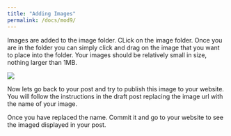```yaml
---
title: "Adding Images"
permalink: /docs/mod9/
---
```


Images are added to the image folder. CLick on the image folder. Once you are in the folder you can simply click and drag on the image that you want to place into the folder. Your images should be relatively small in size, nothing larger than 1MB.

<img src="https://raw.githubusercontent.com/visualizela/exploringdunitzdoc/gh-pages/img/imageuploadgithub.gif"/>

Now lets go back to your post and try to publish this image to your website. You will follow the instructions in the draft post replacing the image url with the name of your image.

Once you have replaced the name. Commit it and go to your website to see the imaged displayed in your post.
